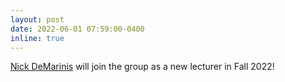 ```yaml
---
layout: post
date: 2022-06-01 07:59:00-0400
inline: true
---
```


[Nick DeMarinis](https://vty.sh/) will join the group as a new lecturer in Fall 2022!
